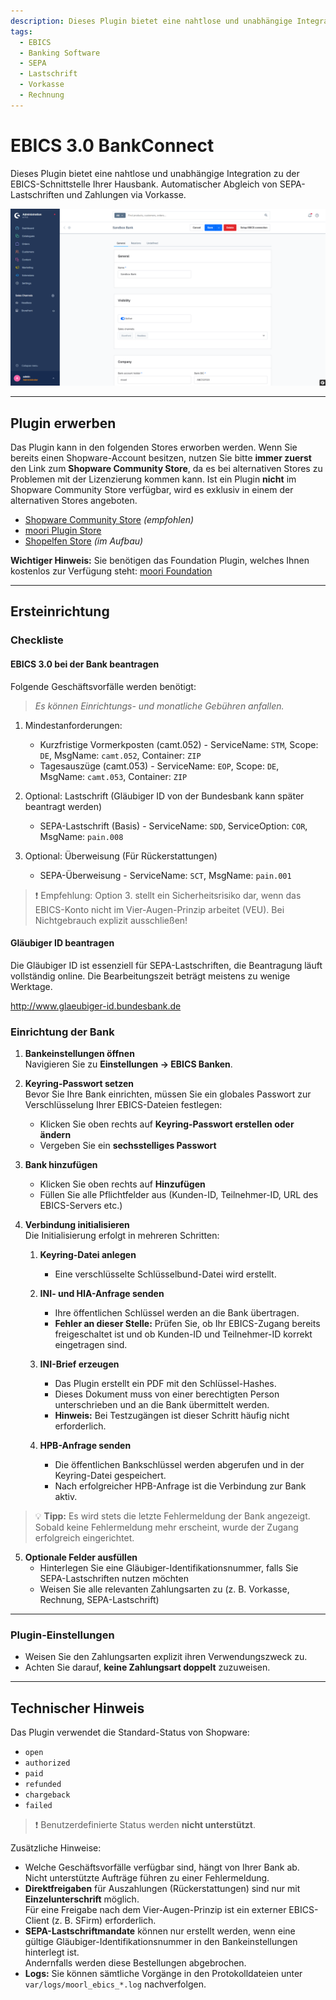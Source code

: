 ```yaml
---
description: Dieses Plugin bietet eine nahtlose und unabhängige Integration zu der EBICS-Schnittstelle Ihrer Hausbank. Automatischer Abgleich von SEPA-Lastschriften und Zahlungen via Vorkasse.
tags:
  - EBICS
  - Banking Software
  - SEPA
  - Lastschrift
  - Vorkasse
  - Rechnung
---
```


# EBICS 3.0 BankConnect

Dieses Plugin bietet eine nahtlose und unabhängige Integration zu der EBICS-Schnittstelle Ihrer Hausbank. Automatischer Abgleich von SEPA-Lastschriften und Zahlungen via Vorkasse.

![Vorschau](images/preview.png)

---

## Plugin erwerben

Das Plugin kann in den folgenden Stores erworben werden. Wenn Sie bereits einen Shopware-Account besitzen, nutzen Sie bitte **immer zuerst** den Link zum **Shopware Community Store**, da es bei alternativen Stores zu Problemen mit der Lizenzierung kommen kann. Ist ein Plugin **nicht** im Shopware Community Store verfügbar, wird es exklusiv in einem der alternativen Stores angeboten.

- [Shopware Community Store](https://store.shopware.com/de/search?search=MoorlEbics) *(empfohlen)*
- [moori Plugin Store](https://moori-plugin-store.com/MoorlEbics)
- [Shopelfen Store](https://www.shopelfen.de/) *(im Aufbau)*


**Wichtiger Hinweis:** Sie benötigen das Foundation Plugin, welches Ihnen kostenlos zur Verfügung steht: [moori Foundation](../MoorlFoundation/index.md)


---

## Ersteinrichtung

### Checkliste

#### EBICS 3.0 bei der Bank beantragen

Folgende Geschäftsvorfälle werden benötigt:

> _Es können Einrichtungs- und monatliche Gebühren anfallen._

1. Mindestanforderungen:
    - Kurzfristige Vormerkposten (camt.052) - ServiceName: `STM`, Scope: `DE`, MsgName: `camt.052`, Container: `ZIP`
    - Tagesauszüge (camt.053) - ServiceName: `EOP`, Scope: `DE`, MsgName: `camt.053`, Container: `ZIP`

2. Optional: Lastschrift (Gläubiger ID von der Bundesbank kann später beantragt werden)
    - SEPA-Lastschrift (Basis) - ServiceName: `SDD`, ServiceOption: `COR`, MsgName: `pain.008`

3. Optional: Überweisung (Für Rückerstattungen)
    - SEPA-Überweisung - ServiceName: `SCT`, MsgName: `pain.001`

> ❗ Empfehlung: Option 3. stellt ein Sicherheitsrisiko dar, wenn das EBICS-Konto nicht im Vier-Augen-Prinzip arbeitet (VEU). Bei Nichtgebrauch explizit ausschließen!

#### Gläubiger ID beantragen

Die Gläubiger ID ist essenziell für SEPA-Lastschriften, die Beantragung läuft vollständig online. Die Bearbeitungszeit beträgt meistens zu wenige Werktage. 

<http://www.glaeubiger-id.bundesbank.de>

### Einrichtung der Bank

1. **Bankeinstellungen öffnen**  
   Navigieren Sie zu **Einstellungen → EBICS Banken**.

2. **Keyring-Passwort setzen**  
   Bevor Sie Ihre Bank einrichten, müssen Sie ein globales Passwort zur Verschlüsselung Ihrer EBICS-Dateien festlegen:
    - Klicken Sie oben rechts auf **Keyring-Passwort erstellen oder ändern**
    - Vergeben Sie ein **sechsstelliges Passwort**

3. **Bank hinzufügen**
    - Klicken Sie oben rechts auf **Hinzufügen**
    - Füllen Sie alle Pflichtfelder aus (Kunden-ID, Teilnehmer-ID, URL des EBICS-Servers etc.)

4. **Verbindung initialisieren**  
   Die Initialisierung erfolgt in mehreren Schritten:

    1. **Keyring-Datei anlegen**
        - Eine verschlüsselte Schlüsselbund-Datei wird erstellt.

    2. **INI- und HIA-Anfrage senden**
        - Ihre öffentlichen Schlüssel werden an die Bank übertragen.
        - **Fehler an dieser Stelle:** Prüfen Sie, ob Ihr EBICS-Zugang bereits freigeschaltet ist und ob Kunden-ID und Teilnehmer-ID korrekt eingetragen sind.

    3. **INI-Brief erzeugen**
        - Das Plugin erstellt ein PDF mit den Schlüssel-Hashes.
        - Dieses Dokument muss von einer berechtigten Person unterschrieben und an die Bank übermittelt werden.
        - **Hinweis:** Bei Testzugängen ist dieser Schritt häufig nicht erforderlich.

    4. **HPB-Anfrage senden**
        - Die öffentlichen Bankschlüssel werden abgerufen und in der Keyring-Datei gespeichert.
        - Nach erfolgreicher HPB-Anfrage ist die Verbindung zur Bank aktiv.

> 💡 **Tipp:** Es wird stets die letzte Fehlermeldung der Bank angezeigt.  
> Sobald keine Fehlermeldung mehr erscheint, wurde der Zugang erfolgreich eingerichtet.

5. **Optionale Felder ausfüllen**
    - Hinterlegen Sie eine Gläubiger-Identifikationsnummer, falls Sie SEPA-Lastschriften nutzen möchten
    - Weisen Sie alle relevanten Zahlungsarten zu (z. B. Vorkasse, Rechnung, SEPA-Lastschrift)

---

### Plugin-Einstellungen

- Weisen Sie den Zahlungsarten explizit ihren Verwendungszweck zu.
- Achten Sie darauf, **keine Zahlungsart doppelt** zuzuweisen.

---

## Technischer Hinweis

Das Plugin verwendet die Standard-Status von Shopware:

- `open`
- `authorized`
- `paid`
- `refunded`
- `chargeback`
- `failed`

> ❗ Benutzerdefinierte Status werden **nicht unterstützt**.

Zusätzliche Hinweise:

- Welche Geschäftsvorfälle verfügbar sind, hängt von Ihrer Bank ab.  
  Nicht unterstützte Aufträge führen zu einer Fehlermeldung.
- **Direktfreigaben** für Auszahlungen (Rückerstattungen) sind nur mit **Einzelunterschrift** möglich.  
  Für eine Freigabe nach dem Vier-Augen-Prinzip ist ein externer EBICS-Client (z. B. SFirm) erforderlich.
- **SEPA-Lastschriftmandate** können nur erstellt werden, wenn eine gültige Gläubiger-Identifikationsnummer in den Bankeinstellungen hinterlegt ist.  
  Andernfalls werden diese Bestellungen abgebrochen.
- **Logs:** Sie können sämtliche Vorgänge in den Protokolldateien unter `var/logs/moorl_ebics_*.log` nachverfolgen.
